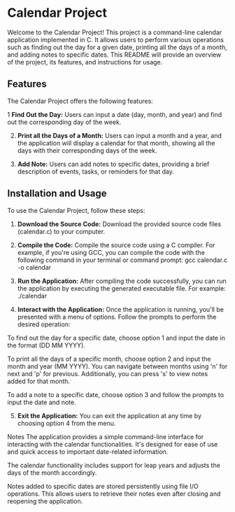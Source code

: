 # Calendar Project 
Welcome to the Calendar Project! This project is a command-line calendar application implemented in C. It allows users to perform various operations such as finding out the day for a given date, printing all the days of a month, and adding notes to specific dates. This README will provide an overview of the project, its features, and instructions for usage.

## Features
The Calendar Project offers the following features:

1 **Find Out the Day:** Users can input a date (day, month, and year) and find out the corresponding day of the week.

2. **Print all the Days of a Month:** Users can input a month and a year, and the application will display a calendar for that month, showing all the days with their corresponding days of the week.

3. **Add Note:** Users can add notes to specific dates, providing a brief description of events, tasks, or reminders for that day.

## Installation and Usage
To use the Calendar Project, follow these steps:

1. **Download the Source Code:** Download the provided source code files (calendar.c) to your computer.

2. **Compile the Code:** Compile the source code using a C compiler. For example, if you're using GCC, you can compile the code with the following command in your terminal or command prompt:
gcc calendar.c -o calendar

3. **Run the Application:** After compiling the code successfully, you can run the application by executing the generated executable file. For example:
./calendar

4. **Interact with the Application:** Once the application is running, you'll be presented with a menu of options. Follow the prompts to perform the desired operation:

To find out the day for a specific date, choose option 1 and input the date in the format (DD MM YYYY).

To print all the days of a specific month, choose option 2 and input the month and year (MM YYYY). You can navigate between months using 'n' for next and 'p' for previous. Additionally, you can press 's' to view notes added for that month.

To add a note to a specific date, choose option 3 and follow the prompts to input the date and note.

5. **Exit the Application:**  You can exit the application at any time by choosing option 4 from the menu.

Notes
The application provides a simple command-line interface for interacting with the calendar functionalities. It's designed for ease of use and quick access to important date-related information.

The calendar functionality includes support for leap years and adjusts the days of the month accordingly.

Notes added to specific dates are stored persistently using file I/O operations. This allows users to retrieve their notes even after closing and reopening the application.
